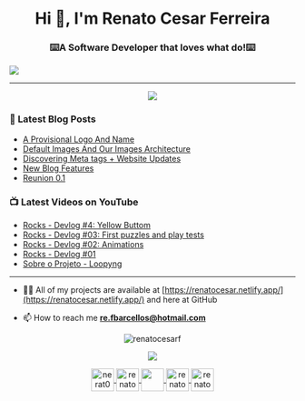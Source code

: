 
<h1 align="center">Hi 👋, I'm Renato Cesar Ferreira</h1>
<h3 align="center">⌨️A Software Developer that loves what do!⌨️</h3>
<a align="center">
  <img  src="https://user-images.githubusercontent.com/62253156/140199882-8c259ceb-c9e8-45af-b1b3-2e7185a7f2f9.png" />

</a>
<p align="center">

</p>

<hr>

<p align="center">
<img  src="https://media.giphy.com/media/zOvBKUUEERdNm/giphy.gif"/>
</p>


<!-- ### Some of my features:
- 🧩 Problem Solver
- 💪 hardworking
- 🗣️ Comunicative  -->

### 📕 Latest Blog Posts

<!-- BLOG:START -->
- [A Provisional Logo And Name](https://codingideas.vercel.app/a-provisional-logo-and-name)
- [Default Images And Our Images Architecture](https://codingideas.vercel.app/default-images-and-our-images-architecture)
- [Discovering Meta tags + Website Updates](https://codingideas.vercel.app/discovering-meta-tags-plus-website-uptades)
- [New Blog Features](https://codingideas.vercel.app/new-blog-features)
- [Reunion 0.1](https://codingideas.vercel.app/reunion-0-1)
<!-- BLOG:END -->

### 📺 Latest Videos on YouTube

<!-- YOUTUBE:START -->
- [Rocks - Devlog #4: Yellow Buttom](https://www.youtube.com/watch?v=47VTUIUntNg)
- [Rocks -  Devlog #03: First puzzles and play tests](https://www.youtube.com/watch?v=MPfvso_GBVI)
- [Rocks - Devlog #02: Animations](https://www.youtube.com/watch?v=EIYWtMpsZRc)
- [Rocks - Devlog #01](https://www.youtube.com/watch?v=nDTOd0dRu90)
- [Sobre o Projeto - Loopyng](https://www.youtube.com/watch?v=MOxTDfwdxCw)
<!-- YOUTUBE:END -->

<hr>

- 👨‍💻 All of my projects are available at [https://renatocesar.netlify.app/](https://renatocesar.netlify.app/) and here at GitHub

- 📫 How to reach me **re.fbarcellos@hotmail.com**

 
<p align="center">
  <img src="https://github-readme-stats.vercel.app/api?username=RenatoCesarF&show_icons=true&theme=cobalt" alt="renatocesarf" /> 
</p>

<p align="center">
<a  href="https://renatocesar.netlify.app/">
 <img src="https://img.icons8.com/dusk/64/000000/favourite-file.png"/>
</a>
</p>




<p align="center">
  <a href="re.fbarcellos@hotmail.com" src="https://image.flaticon.com/icons/svg/408/408195.svg" width="20" height="20"> <a/>
<p/>
    
<p align="center">
  
  <a href="https://twitter.com/nerat0" target="blank">
    <img align="center" src="https://img.icons8.com/dusk/64/000000/twitter.png" alt="nerat0" height="40" width="40" />
  </a>
  
  <a href="https://www.youtube.com/channel/UCHPXJJhhkw1i7oAkq_Mcumw?view_as=subscriber" target="blank">
    <img align="center" src="https://img.icons8.com/dusk/64/000000/youtube-play.png" alt="renatocesar" height="40" width="40"  />
  </a>
  
  <a href="https://www.linkedin.com/in/renato-cesar-a31534193/" target="blank">
    <img  align="center" src="https://img.icons8.com/dusk/64/000000/linkedin.png"   height="40" width="40"/>
  </a>
  
  <a href="https://medium.com/@re.fbarcellossg" target="blank">
    <img align="center" src="https://img.icons8.com/dusk/64/000000/medium-new.png" alt="renatocesar" height="40" width="40"  />
  </a>
  <a href="https://www.twitch.tv/renatocesarf" target="blank">
    <img  align="center" src="https://img.icons8.com/dusk/64/000000/twitch--v1.png"  alt="renatocesar"height="40" width="40" />
  </a>


</p>
